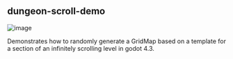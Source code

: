 ## dungeon-scroll-demo

![image](https://github.com/user-attachments/assets/380fc1d8-333b-4f40-9c80-e9ee4c8f3307)

Demonstrates how to randomly generate a GridMap based on a template
for a section of an infinitely scrolling level in godot 4.3.
